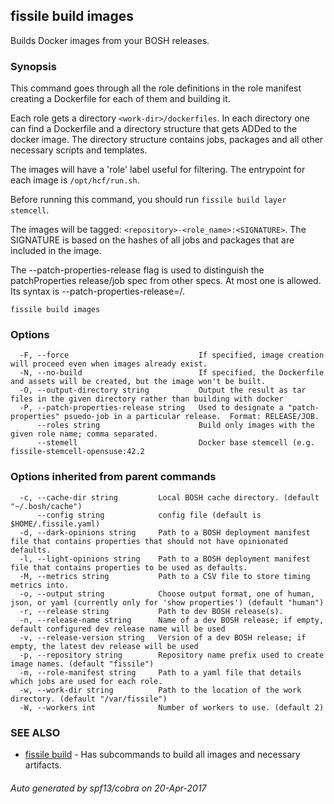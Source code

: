 ## fissile build images

Builds Docker images from your BOSH releases.

### Synopsis



This command goes through all the role definitions in the role manifest creating a
Dockerfile for each of them and building it.

Each role gets a directory `<work-dir>/dockerfiles`. In each directory one can find 
a Dockerfile and a directory structure that gets ADDed to the docker image. The
directory structure contains jobs, packages and all other necessary scripts and 
templates.

The images will have a 'role' label useful for filtering.
The entrypoint for each image is `/opt/hcf/run.sh`.

Before running this command, you should run `fissile build layer stemcell`.

The images will be tagged: `<repository>-<role_name>:<SIGNATURE>`.
The SIGNATURE is based on the hashes of all jobs and packages that are included in
the image.

The --patch-properties-release flag is used to distinguish the patchProperties release/job spec
from other specs.  At most one is allowed.  Its syntax is --patch-properties-release=<RELEASE>/<JOB>.
	

```
fissile build images
```

### Options

```
  -F, --force                             If specified, image creation will proceed even when images already exist.
  -N, --no-build                          If specified, the Dockerfile and assets will be created, but the image won't be built.
  -O, --output-directory string           Output the result as tar files in the given directory rather than building with docker
  -P, --patch-properties-release string   Used to designate a "patch-properties" psuedo-job in a particular release.  Format: RELEASE/JOB.
      --roles string                      Build only images with the given role name; comma separated.
      --stemell                           Docker base stemcell (e.g. fissile-stemcell-opensuse:42.2
```

### Options inherited from parent commands

```
  -c, --cache-dir string         Local BOSH cache directory. (default "~/.bosh/cache")
      --config string            config file (default is $HOME/.fissile.yaml)
  -d, --dark-opinions string     Path to a BOSH deployment manifest file that contains properties that should not have opinionated defaults.
  -l, --light-opinions string    Path to a BOSH deployment manifest file that contains properties to be used as defaults.
  -M, --metrics string           Path to a CSV file to store timing metrics into.
  -o, --output string            Choose output format, one of human, json, or yaml (currently only for 'show properties') (default "human")
  -r, --release string           Path to dev BOSH release(s).
  -n, --release-name string      Name of a dev BOSH release; if empty, default configured dev release name will be used
  -v, --release-version string   Version of a dev BOSH release; if empty, the latest dev release will be used
  -p, --repository string        Repository name prefix used to create image names. (default "fissile")
  -m, --role-manifest string     Path to a yaml file that details which jobs are used for each role.
  -w, --work-dir string          Path to the location of the work directory. (default "/var/fissile")
  -W, --workers int              Number of workers to use. (default 2)
```

### SEE ALSO
* [fissile build](fissile_build.md)	 - Has subcommands to build all images and necessary artifacts.

###### Auto generated by spf13/cobra on 20-Apr-2017
